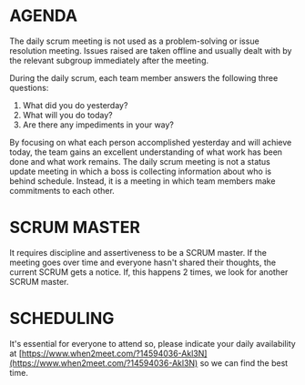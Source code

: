 # AGENDA

The daily scrum meeting is not used as a problem-solving or issue resolution meeting.
Issues raised are taken offline and usually dealt with by the relevant subgroup immediately after the meeting.

During the daily scrum, each team member answers the following three questions:

1. What did you do yesterday?
2. What will you do today?
3. Are there any impediments in your way?

By focusing on what each person accomplished yesterday and will achieve today, the team gains an excellent understanding of what work has been done and what work remains.
The daily scrum meeting is not a status update meeting in which a boss is collecting information about who is behind schedule.
Instead, it is a meeting in which team members make commitments to each other.

# SCRUM MASTER

It requires discipline and assertiveness to be a SCRUM master.
If the meeting goes over time and everyone hasn't shared their thoughts, the current SCRUM gets a notice.
If, this happens 2 times, we look for another SCRUM master.

# SCHEDULING

It's essential for everyone to attend so, please indicate your daily availability at [https://www.when2meet.com/?14594036-Akl3N](https://www.when2meet.com/?14594036-Akl3N) so we can find the best time.
